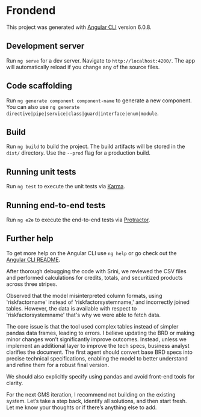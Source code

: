# Frondend

This project was generated with [Angular CLI](https://github.com/angular/angular-cli) version 6.0.8.

## Development server

Run `ng serve` for a dev server. Navigate to `http://localhost:4200/`. The app will automatically reload if you change any of the source files.

## Code scaffolding

Run `ng generate component component-name` to generate a new component. You can also use `ng generate directive|pipe|service|class|guard|interface|enum|module`.

## Build

Run `ng build` to build the project. The build artifacts will be stored in the `dist/` directory. Use the `--prod` flag for a production build.

## Running unit tests

Run `ng test` to execute the unit tests via [Karma](https://karma-runner.github.io).

## Running end-to-end tests

Run `ng e2e` to execute the end-to-end tests via [Protractor](http://www.protractortest.org/).

## Further help

To get more help on the Angular CLI use `ng help` or go check out the [Angular CLI README](https://github.com/angular/angular-cli/blob/master/README.md).





After thorough debugging the code with Srini, we reviewed the CSV files and performed calculations for credits, totals, and securitized products across three stripes. 



Observed that the model misinterpreted column formats, using 'riskfactorname' instead of 'riskfactorsystemname,' and incorrectly joined tables. However, the data is available with respect to 'riskfactorsystemname' that's why we were able to fetch data.



The core issue is that the tool used complex tables instead of simpler pandas data frames, leading to errors. I believe updating the BRD or making minor changes won’t significantly improve outcomes. Instead, unless we implement an additional layer to improve the tech specs, business analyst clarifies the document. The first agent should convert base BRD specs into precise technical specifications, enabling the model to better understand and refine them for a robust final version. 

We should also explicitly specify using pandas and avoid front-end tools for clarity.

For the next GMS iteration, I recommend not building on the existing system. Let’s take a step back, identify all solutions, and then start fresh. Let me know your thoughts or if there’s anything else to add.
